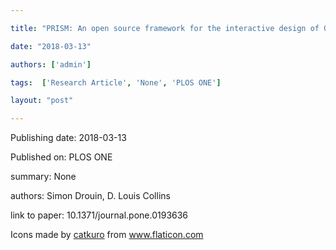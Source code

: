 ---
title: "PRISM: An open source framework for the interactive design of GPU volume rendering shaders"
date: "2018-03-13"
authors: ['admin']
tags:  ['Research Article', 'None', 'PLOS ONE']
layout: "post"
---
Publishing date: 2018-03-13

Published on: PLOS ONE

summary: None

authors: Simon Drouin, D. Louis Collins

link to paper: 10.1371/journal.pone.0193636

Icons made by <a href="https://www.flaticon.com/free-icon/bookshelves_3576884" title="catkuro">catkuro</a> from <a href="https://www.flaticon.com/" title="Flaticon"> www.flaticon.com</a>